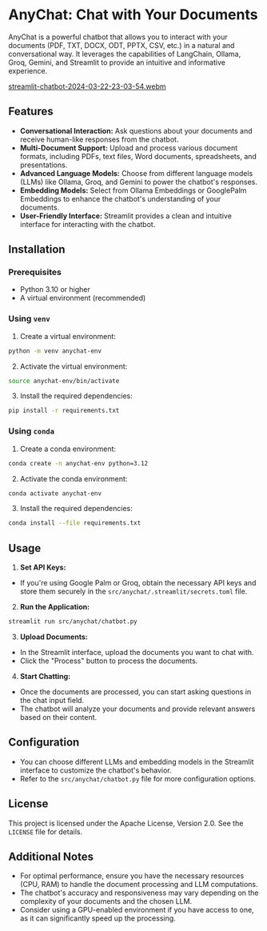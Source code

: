 # AnyChat: Chat with Your Documents

AnyChat is a powerful chatbot that allows you to interact with your documents (PDF, TXT, DOCX, ODT, PPTX, CSV, etc.) in a natural and conversational way. It leverages the capabilities of LangChain, Ollama, Groq, Gemini, and Streamlit to provide an intuitive and informative experience.

[streamlit-chatbot-2024-03-22-23-03-54.webm](https://github.com/shitan198u/AnyChat/assets/74671269/bf254a76-8e47-4d8f-a4d7-03a318d252d6)

## Features

- **Conversational Interaction:** Ask questions about your documents and receive human-like responses from the chatbot.
- **Multi-Document Support:** Upload and process various document formats, including PDFs, text files, Word documents, spreadsheets, and presentations.
- **Advanced Language Models:** Choose from different language models (LLMs) like Ollama, Groq, and Gemini to power the chatbot's responses.
- **Embedding Models:** Select from Ollama Embeddings or GooglePalm Embeddings to enhance the chatbot's understanding of your documents.
- **User-Friendly Interface:** Streamlit provides a clean and intuitive interface for interacting with the chatbot.

## Installation

### Prerequisites

- Python 3.10 or higher
- A virtual environment (recommended)

### Using `venv`

1. Create a virtual environment:

```bash
python -m venv anychat-env
```

2. Activate the virtual environment:

```bash
source anychat-env/bin/activate
```

3. Install the required dependencies:

```bash
pip install -r requirements.txt
```

### Using `conda`

1. Create a conda environment:

```bash
conda create -n anychat-env python=3.12
```

2. Activate the conda environment:

```bash
conda activate anychat-env
```

3. Install the required dependencies:

```bash
conda install --file requirements.txt
```

## Usage

1. **Set API Keys:**
- If you're using Google Palm or Groq, obtain the necessary API keys and store them securely in the `src/anychat/.streamlit/secrets.toml` file.

2. **Run the Application:**

```bash
streamlit run src/anychat/chatbot.py
```

3. **Upload Documents:**
- In the Streamlit interface, upload the documents you want to chat with.
- Click the "Process" button to process the documents.

4. **Start Chatting:**
- Once the documents are processed, you can start asking questions in the chat input field.
- The chatbot will analyze your documents and provide relevant answers based on their content.

## Configuration

- You can choose different LLMs and embedding models in the Streamlit interface to customize the chatbot's behavior.
- Refer to the `src/anychat/chatbot.py` file for more configuration options.

## License

This project is licensed under the Apache License, Version 2.0. See the `LICENSE` file for details.

## Additional Notes

- For optimal performance, ensure you have the necessary resources (CPU, RAM) to handle the document processing and LLM computations.
- The chatbot's accuracy and responsiveness may vary depending on the complexity of your documents and the chosen LLM.
- Consider using a GPU-enabled environment if you have access to one, as it can significantly speed up the processing.
